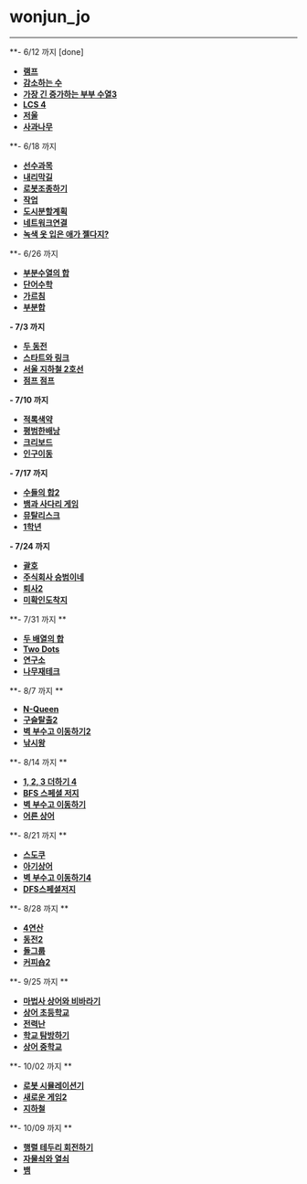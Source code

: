 # wonjun_jo

---
**- 6/12 까지 [done]
- [**램프**](https://www.acmicpc.net/problem/1034)
- [**감소하는 수**](https://www.acmicpc.net/problem/1038)
- [**가장 긴 증가하는 부부 수열3**](https://www.acmicpc.net/problem/12738)
- [**LCS 4**](https://www.acmicpc.net/problem/13711)
- [**저울**](https://www.acmicpc.net/problem/2437)
- [**사과나무**](https://www.acmicpc.net/problem/19539)

**- 6/18 까지
- [**선수과목**](https://www.acmicpc.net/problem/14567)
- [**내리막길**](https://www.acmicpc.net/problem/1520)
- [**로봇조종하기**](https://www.acmicpc.net/problem/2169)
- [**작업**](https://www.acmicpc.net/problem/2056)
- [**도시분할계획**](https://www.acmicpc.net/problem/1647)
- [**네트워크연결**](https://www.acmicpc.net/problem/1922)
- [**녹색 옷 입은 애가 젤다지?**](https://www.acmicpc.net/problem/4485)

**- 6/26 까지
- [**부분수열의 합**](https://www.acmicpc.net/problem/1182)
- [**단어수학**](https://www.acmicpc.net/problem/1339)
- [**가르침**](https://www.acmicpc.net/problem/1062)
- [**부분합**](https://www.acmicpc.net/problem/1806)

**- 7/3 까지**
- [**두 동전**](https://www.acmicpc.net/problem/16197)
- [**스타트와 링크**](https://www.acmicpc.net/problem/14889)
- [**서울 지하철 2호선**](https://www.acmicpc.net/problem/16947)
- [**점프 점프**](https://www.acmicpc.net/problem/11060)

**- 7/10 까지**
- [**적록색약**](https://www.acmicpc.net/problem/10026)
- [**평범한배낭**](https://www.acmicpc.net/problem/12865)
- [**크리보드**](https://www.acmicpc.net/problem/11058)
- [**인구이동**](https://www.acmicpc.net/problem/16234)


**-  7/17 까지**
- [**수들의 합2**](https://www.acmicpc.net/problem/2003)
- [**뱀과 사다리 게임**](https://www.acmicpc.net/problem/16928)
- [**뮤탈리스크**](https://www.acmicpc.net/problem/12869)
- [**1학년**](https://www.acmicpc.net/problem/5557)

**- 7/24 까지**
- [**괄호**](https://www.acmicpc.net/problem/10422)
- [**주식회사 승범이네**](https://www.acmicpc.net/problem/16404)
- [**퇴사2**](https://www.acmicpc.net/problem/15486)
- [**미확인도착지**](https://www.acmicpc.net/problem/9370)


**- 7/31 까지 **
- [**두 배열의 합**](https://www.acmicpc.net/problem/2143)
- [**Two Dots**](https://www.acmicpc.net/problem/16929)
- [**연구소**](https://www.acmicpc.net/problem/14502)
- [**나무재테크**](https://www.acmicpc.net/problem/16235)

**- 8/7 까지 **
- [**N-Queen**](https://www.acmicpc.net/problem/9663)
- [**구슬탈출2**](https://www.acmicpc.net/problem/13460)
- [**벽 부수고 이동하기2**](https://www.acmicpc.net/problem/14442)
- [**낚시왕**](https://www.acmicpc.net/problem/17143) 

**- 8/14 까지 **
- [**1, 2, 3 더하기 4**](https://www.acmicpc.net/problem/15989)
- [**BFS 스페셜 저지**](https://www.acmicpc.net/problem/16940)
- [**벽 부수고 이동하기**](https://www.acmicpc.net/problem/2206)
- [**어른 상어**](https://www.acmicpc.net/problem/19237)

**- 8/21 까지 **
- [**스도쿠**](https://www.acmicpc.net/problem/2580)
- [**아기상어**](https://www.acmicpc.net/problem/17086)
- [**벽 부수고 이동하기4**](https://www.acmicpc.net/problem/16946)
- [**DFS스페셜저지**](https://www.acmicpc.net/problem/16964)

**- 8/28 까지 **
- [**4연산**](https://www.acmicpc.net/problem/14395)
- [**동전2**](https://www.acmicpc.net/problem/2294)
- [**돌그룹**](https://www.acmicpc.net/problem/12886)
- [**커피숍2**](https://www.acmicpc.net/problem/1275)

**- 9/25 까지 **
- [**마법사 상어와 비바라기**](https://www.acmicpc.net/problem/21610)
- [**상어 초등학교**](https://www.acmicpc.net/problem/21608)
- [**전력난**](https://www.acmicpc.net/problem/6497)
- [**학교 탐방하기**](https://www.acmicpc.net/problem/13418)
- [**상어 중학교**](https://www.acmicpc.net/problem/21609)

**- 10/02 까지 **
- [**로봇 시뮬레이션기**](https://www.acmicpc.net/problem/2174)
- [**새로운 게임2**](https://www.acmicpc.net/problem/17837)
- [**지하철**](https://www.acmicpc.net/problem/17940)

**- 10/09 까지 **
- [**행렬 테두리 회전하기**](https://programmers.co.kr/learn/courses/30/lessons/77485)
- [**자물쇠와 열쇠**](https://programmers.co.kr/learn/courses/30/lessons/60059)
- [**뱀**](https://www.acmicpc.net/problem/3190)